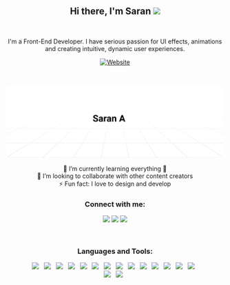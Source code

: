 <h2 align='center'>
  Hi there, I'm Saran  <img src="https://media.giphy.com/media/hvRJCLFzcasrR4ia7z/giphy.gif" width="25px">
</h2>
<br />

<p align='center'>
  I'm a Front-End Developer. 
  I have serious passion for UI effects, animations and creating intuitive, dynamic user experiences.
</p>

<div align='center'>

  [![Website](https://img.shields.io/badge/SARAN--A.DEV-UP-brightgreen)](http://saran-a.dev/)

</div>

<br />

[<img alt="portfolio image" src="https://github.com/a-saran/a-saran/raw/master/assets/header.svg" />][header]


<div align='center'>
  🌱 I’m currently learning everything 🤣 <br />
  👯 I’m looking to collaborate with other content creators <br />
  ⚡ Fun fact: I love to design and develop <br />
</div>


<h3 align='center'>Connect with me:</h3>

<p align="center">
  <a href="http://saran-a.dev/"><img src="https://img.shields.io/badge/Website%20-%23323330.svg?&style=for-the-badge&logo=vsco&logoColor=white" height=25></a>
  <a href="https://www.linkedin.com/in/saran-a/"><img src="https://img.shields.io/badge/linkedin-%230077B5.svg?&style=for-the-badge&logo=linkedin&logoColor=white" height=25></a> 
  <a href="https://www.instagram.com/_sharan_shaan/"><img src="https://img.shields.io/badge/instagram-%23E4405F.svg?&style=for-the-badge&logo=instagram&logoColor=white" height=25></a>
</p>

<br />

<h3 align='center'>Languages and Tools:</h3>

<p align="center">
  <img src="https://img.shields.io/badge/javascript%20-%23323330.svg?&style=for-the-badge&logo=javascript&logoColor=%23F7DF1E"/> &nbsp;
  <img src="https://img.shields.io/badge/react%20-%2320232a.svg?&style=for-the-badge&logo=react&logoColor=%2361DAFB"/> &nbsp;
  <img src="https://img.shields.io/badge/Redux%20-%23764ABC.svg?&style=for-the-badge&logo=Redux&logoColor=white"/> &nbsp;
  <img src="https://img.shields.io/badge/Gatsby.js%20-%23663399.svg?&style=for-the-badge&logo=Gatsby&logoColor=white"/> &nbsp;
  <img src="https://img.shields.io/badge/Saas%20-%23cc6699.svg?&style=for-the-badge&logo=Sass&logoColor=white"/> &nbsp;
  <img src="https://img.shields.io/badge/node.js%20-%2343853D.svg?&style=for-the-badge&logo=node.js&logoColor=white"/> &nbsp;
  <img src="https://img.shields.io/badge/express.js%20-%23404d59.svg?&style=for-the-badge&logo=express&logoColor=white"/> &nbsp;
  <img src="https://img.shields.io/badge/typescript%20-%233178c6.svg?&style=for-the-badge&logo=typescript&logoColor=white"/> &nbsp;
  <img src ="https://img.shields.io/badge/MongoDB-%234ea94b.svg?&style=for-the-badge&logo=mongodb&logoColor=white"/> &nbsp;
  <img src="https://img.shields.io/badge/firebase%20-%23039BE5.svg?&style=for-the-badge&logo=firebase"/> &nbsp;
  <img src="https://img.shields.io/badge/git%20-%23F05033.svg?&style=for-the-badge&logo=git&logoColor=white"/> &nbsp;
  <img src="https://img.shields.io/badge/github%20-%23121011.svg?&style=for-the-badge&logo=github&logoColor=white"/> &nbsp;
  <img src="https://img.shields.io/badge/CircleCI%20-%23343434.svg?&style=for-the-badge&logo=CircleCI&logoColor=white"/> &nbsp;
  <img src="https://img.shields.io/badge/github%20actions%20-%232671E5.svg?&style=for-the-badge&logo=github%20actions&logoColor=white"/> &nbsp;
  <br />
  <img src="https://img.shields.io/badge/Figma%20-%23F24E1E.svg?&style=for-the-badge&logo=Figma&logoColor=white"/> &nbsp;
  <img src="https://img.shields.io/badge/Photoshop%20-%234285f4.svg?&style=for-the-badge&logo=adobe%20photoshop&logoColor=white"/> &nbsp;
</p>



[header]: http://saran-a.dev/
[website]: http://saran-a.dev/
[instagram]: https://www.instagram.com/_sharan_shaan/
[linkedin]: https://www.linkedin.com/in/saran-a/
